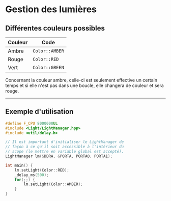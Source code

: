 <h1>Gestion des lumières</h1>

<h2>Différentes couleurs possibles</h2>


| Couleur | Code           |
|---------|----------------|
| Ambre   | `Color::AMBER` |
| Rouge   | `Color::RED`   |
| Vert    | `Color::GREEN` |

Concernant la couleur ambre, celle-ci est seulement effective un certain temps et si elle n'est pas dans une boucle, elle changera de couleur et sera rouge.

<hr>
<h2>Exemple d'utilisation</h2>

```cpp
#define F_CPU 8000000UL
#include <Light/LightManager.hpp>
#include <util/delay.h>

// Il est important d'initialiser le LightManager de
// façon à ce qu'il soit accessible à l'intérieur du
// scope (le mettre en variable global est accepté).
LightManager lm(&DDRA, &PORTA, PORTA0, PORTA1);

int main() {
    lm.setLight(Color::RED);
    _delay_ms(500);
    for(;;) {
        lm.setLight(Color::AMBER);
    }
}
```

